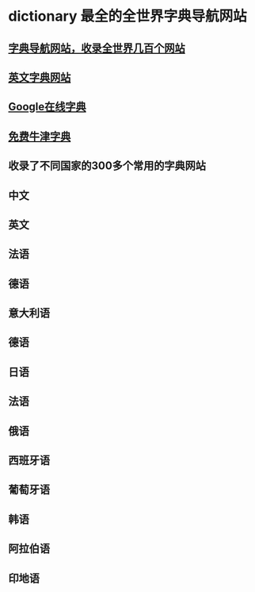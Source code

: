 dictionary
最全的全世界字典导航网站
==========
[字典导航网站，收录全世界几百个网站](https://nav.englishtest.info/) 
-----------------------------------
[英文字典网站](https://dictionary.englishtest.info/)  
-----------------------------------
[Google在线字典](https://gdictchinese.freecollocation.com/)  
-----------------------------------
[免费牛津字典](https://www.freecollocation.com/)  
-----------------------------------

收录了不同国家的300多个常用的字典网站  
-----------------------------------
中文  
-----------------------------------
英文  
-----------------------------------
法语  
-----------------------------------
德语  
-----------------------------------
意大利语  
-----------------------------------
德语  
-----------------------------------
日语  
-----------------------------------
法语  
-----------------------------------
俄语  
-----------------------------------
西班牙语  
-----------------------------------
葡萄牙语  
-----------------------------------
韩语  
-----------------------------------
阿拉伯语  
-----------------------------------
印地语  
-----------------------------------
